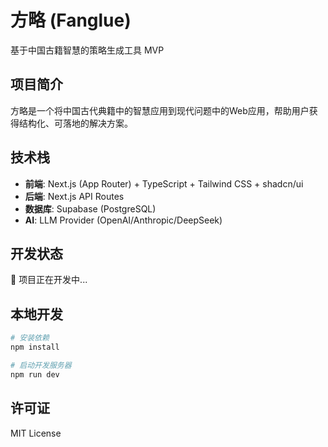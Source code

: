# 方略 (Fanglue)

基于中国古籍智慧的策略生成工具 MVP

## 项目简介

方略是一个将中国古代典籍中的智慧应用到现代问题中的Web应用，帮助用户获得结构化、可落地的解决方案。

## 技术栈

- **前端**: Next.js (App Router) + TypeScript + Tailwind CSS + shadcn/ui
- **后端**: Next.js API Routes
- **数据库**: Supabase (PostgreSQL)
- **AI**: LLM Provider (OpenAI/Anthropic/DeepSeek)

## 开发状态

🚧 项目正在开发中...

## 本地开发

```bash
# 安装依赖
npm install

# 启动开发服务器
npm run dev
```

## 许可证

MIT License